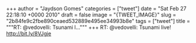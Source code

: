 
+++
author = "Jaydson Gomes"
categories = ["tweet"]
date = "Sat Feb 27 22:18:10 +0000 2010"
draft = false
image = "{TWEET_IMAGE}"
slug = "2b84fe9c2fbe890ceaed532889e495ee34993b8e"
tags = ["tweet"]
title = """RT: @vedovelli: Tsunami l..."""
+++
RT: @vedovelli: Tsunami live! http://bit.ly/8VJgje
